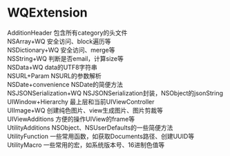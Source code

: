 WQExtension
===========

AdditionHeader            包含所有category的头文件<br>
NSArray+WQ                安全访问、block遍历等<br>
NSDictionary+WQ           安全访问、merge等<br>
NSString+WQ               判断是否email，计算size等<br>
NSData+WQ                 data的UTF8字符串<br>
NSURL+Param               NSURL的参数解析<br>
NSDate+convenience        NSDate的简便方法<br>
NSJSONSerialization+WQ    NSJSONSerialization封装，NSObject的jsonString<br>
UIWindow+Hierarchy        最上层和当前UIViewController<br>
UIImage+WQ                创建纯色图片、view生成图片、图片剪裁等<br>
UIViewAdditions           方便的操作UIView的frame等<br>
UtilityAdditions          NSObject、NSUserDefaults的一些简便方法<br>
UtilityFunction           一些常用函数，如获取Documents路径、创建UUID等<br>
UtilityMacro              一些常用的宏，如系统版本号、16进制色值等<br>